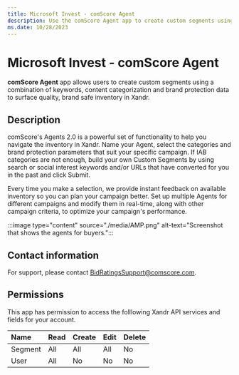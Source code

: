```yaml
---
title: Microsoft Invest - comScore Agent
description: Use the comScore Agent app to create custom segments using keywords, content categorization, and brand protection data to find quality inventory. 
ms.date: 10/28/2023
---
```


# Microsoft Invest - comScore Agent

**comScore Agent** app allows users to create custom segments using a combination of keywords, content categorization and brand protection data to surface quality, brand safe inventory in Xandr.

## Description

comScore's Agents 2.0 is a powerful set of functionality to help you navigate the inventory in Xandr. Name your Agent, select the categories and brand protection parameters that suit your specific campaign. If IAB categories are not enough, build your own Custom Segments by using search or social interest keywords and/or URLs that have converted for you in the past and click Submit.

Every time you make a selection, we provide instant feedback on available inventory so you can plan your campaign better. Set up multiple Agents for different campaigns and modify them in real-time, along with other campaign criteria, to optimize your campaign's performance.

:::image type="content" source="./media/AMP.png" alt-text="Screenshot that shows the agents for buyers.":::

## Contact information

For support, please contact [BidRatingsSupport@comscore.com](mailto:BidRatingsSupport@comscore.com).

## Permissions

This app has permission to access the folllowing Xandr API services and fields for your account.

| Name     | Read  | Create  | Edit  | Delete  |
|:---------|:------|:--------|:------|:--------|
| Segment  | All   | All     | All   | No      |
| User     | All   | No      | No    | No      |
